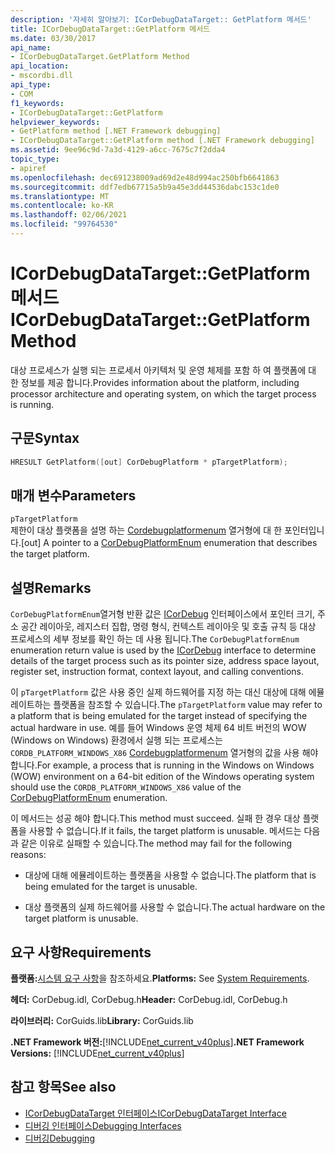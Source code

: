 ```yaml
---
description: '자세히 알아보기: ICorDebugDataTarget:: GetPlatform 메서드'
title: ICorDebugDataTarget::GetPlatform 메서드
ms.date: 03/30/2017
api_name:
- ICorDebugDataTarget.GetPlatform Method
api_location:
- mscordbi.dll
api_type:
- COM
f1_keywords:
- ICorDebugDataTarget::GetPlatform
helpviewer_keywords:
- GetPlatform method [.NET Framework debugging]
- ICorDebugDataTarget::GetPlatform method [.NET Framework debugging]
ms.assetid: 9ee96c9d-7a3d-4129-a6cc-7675c7f2dda4
topic_type:
- apiref
ms.openlocfilehash: dec691238009ad69d2e48d994ac250bfb6641863
ms.sourcegitcommit: ddf7edb67715a5b9a45e3dd44536dabc153c1de0
ms.translationtype: MT
ms.contentlocale: ko-KR
ms.lasthandoff: 02/06/2021
ms.locfileid: "99764530"
---
```

# <a name="icordebugdatatargetgetplatform-method"></a><span data-ttu-id="aaa5f-103">ICorDebugDataTarget::GetPlatform 메서드</span><span class="sxs-lookup"><span data-stu-id="aaa5f-103">ICorDebugDataTarget::GetPlatform Method</span></span>

<span data-ttu-id="aaa5f-104">대상 프로세스가 실행 되는 프로세서 아키텍처 및 운영 체제를 포함 하 여 플랫폼에 대 한 정보를 제공 합니다.</span><span class="sxs-lookup"><span data-stu-id="aaa5f-104">Provides information about the platform, including processor architecture and operating system, on which the target process is running.</span></span>  
  
## <a name="syntax"></a><span data-ttu-id="aaa5f-105">구문</span><span class="sxs-lookup"><span data-stu-id="aaa5f-105">Syntax</span></span>  
  
```cpp  
HRESULT GetPlatform([out] CorDebugPlatform * pTargetPlatform);  
```  
  
## <a name="parameters"></a><span data-ttu-id="aaa5f-106">매개 변수</span><span class="sxs-lookup"><span data-stu-id="aaa5f-106">Parameters</span></span>  

 `pTargetPlatform`  
 <span data-ttu-id="aaa5f-107">제한이 대상 플랫폼을 설명 하는 [Cordebugplatformenum](cordebugplatform-enumeration.md) 열거형에 대 한 포인터입니다.</span><span class="sxs-lookup"><span data-stu-id="aaa5f-107">[out] A pointer to a [CorDebugPlatformEnum](cordebugplatform-enumeration.md) enumeration that describes the target platform.</span></span>  
  
## <a name="remarks"></a><span data-ttu-id="aaa5f-108">설명</span><span class="sxs-lookup"><span data-stu-id="aaa5f-108">Remarks</span></span>  

 <span data-ttu-id="aaa5f-109">`CorDebugPlatformEnum`열거형 반환 값은 [ICorDebug](icordebug-interface.md) 인터페이스에서 포인터 크기, 주소 공간 레이아웃, 레지스터 집합, 명령 형식, 컨텍스트 레이아웃 및 호출 규칙 등 대상 프로세스의 세부 정보를 확인 하는 데 사용 됩니다.</span><span class="sxs-lookup"><span data-stu-id="aaa5f-109">The `CorDebugPlatformEnum` enumeration return value is used by the [ICorDebug](icordebug-interface.md) interface to determine details of the target process such as its pointer size, address space layout, register set, instruction format, context layout, and calling conventions.</span></span>  
  
 <span data-ttu-id="aaa5f-110">이 `pTargetPlatform` 값은 사용 중인 실제 하드웨어를 지정 하는 대신 대상에 대해 에뮬레이트하는 플랫폼을 참조할 수 있습니다.</span><span class="sxs-lookup"><span data-stu-id="aaa5f-110">The `pTargetPlatform` value may refer to a platform that is being emulated for the target instead of specifying the actual hardware in use.</span></span> <span data-ttu-id="aaa5f-111">예를 들어 Windows 운영 체제 64 비트 버전의 WOW (Windows on Windows) 환경에서 실행 되는 프로세스는 `CORDB_PLATFORM_WINDOWS_X86` [Cordebugplatformenum](cordebugplatform-enumeration.md) 열거형의 값을 사용 해야 합니다.</span><span class="sxs-lookup"><span data-stu-id="aaa5f-111">For example, a process that is running in the Windows on Windows (WOW) environment on a 64-bit edition of the Windows operating system should use the `CORDB_PLATFORM_WINDOWS_X86` value of the [CorDebugPlatformEnum](cordebugplatform-enumeration.md) enumeration.</span></span>  
  
 <span data-ttu-id="aaa5f-112">이 메서드는 성공 해야 합니다.</span><span class="sxs-lookup"><span data-stu-id="aaa5f-112">This method must succeed.</span></span> <span data-ttu-id="aaa5f-113">실패 한 경우 대상 플랫폼을 사용할 수 없습니다.</span><span class="sxs-lookup"><span data-stu-id="aaa5f-113">If it fails, the target platform is unusable.</span></span> <span data-ttu-id="aaa5f-114">메서드는 다음과 같은 이유로 실패할 수 있습니다.</span><span class="sxs-lookup"><span data-stu-id="aaa5f-114">The method may fail for the following reasons:</span></span>  
  
- <span data-ttu-id="aaa5f-115">대상에 대해 에뮬레이트하는 플랫폼을 사용할 수 없습니다.</span><span class="sxs-lookup"><span data-stu-id="aaa5f-115">The platform that is being emulated for the target is unusable.</span></span>  
  
- <span data-ttu-id="aaa5f-116">대상 플랫폼의 실제 하드웨어를 사용할 수 없습니다.</span><span class="sxs-lookup"><span data-stu-id="aaa5f-116">The actual hardware on the target platform is unusable.</span></span>  
  
## <a name="requirements"></a><span data-ttu-id="aaa5f-117">요구 사항</span><span class="sxs-lookup"><span data-stu-id="aaa5f-117">Requirements</span></span>  

 <span data-ttu-id="aaa5f-118">**플랫폼:**[시스템 요구 사항](../../get-started/system-requirements.md)을 참조하세요.</span><span class="sxs-lookup"><span data-stu-id="aaa5f-118">**Platforms:** See [System Requirements](../../get-started/system-requirements.md).</span></span>  
  
 <span data-ttu-id="aaa5f-119">**헤더:** CorDebug.idl, CorDebug.h</span><span class="sxs-lookup"><span data-stu-id="aaa5f-119">**Header:** CorDebug.idl, CorDebug.h</span></span>  
  
 <span data-ttu-id="aaa5f-120">**라이브러리:** CorGuids.lib</span><span class="sxs-lookup"><span data-stu-id="aaa5f-120">**Library:** CorGuids.lib</span></span>  
  
 <span data-ttu-id="aaa5f-121">**.NET Framework 버전:**[!INCLUDE[net_current_v40plus](../../../../includes/net-current-v40plus-md.md)]</span><span class="sxs-lookup"><span data-stu-id="aaa5f-121">**.NET Framework Versions:** [!INCLUDE[net_current_v40plus](../../../../includes/net-current-v40plus-md.md)]</span></span>  
  
## <a name="see-also"></a><span data-ttu-id="aaa5f-122">참고 항목</span><span class="sxs-lookup"><span data-stu-id="aaa5f-122">See also</span></span>

- [<span data-ttu-id="aaa5f-123">ICorDebugDataTarget 인터페이스</span><span class="sxs-lookup"><span data-stu-id="aaa5f-123">ICorDebugDataTarget Interface</span></span>](icordebugdatatarget-interface.md)
- [<span data-ttu-id="aaa5f-124">디버깅 인터페이스</span><span class="sxs-lookup"><span data-stu-id="aaa5f-124">Debugging Interfaces</span></span>](debugging-interfaces.md)
- [<span data-ttu-id="aaa5f-125">디버깅</span><span class="sxs-lookup"><span data-stu-id="aaa5f-125">Debugging</span></span>](index.md)
